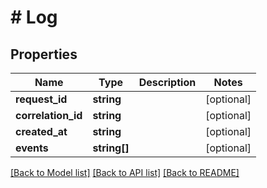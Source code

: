 # # Log

## Properties

Name | Type | Description | Notes
------------ | ------------- | ------------- | -------------
**request_id** | **string** |  | [optional]
**correlation_id** | **string** |  | [optional]
**created_at** | **string** |  | [optional]
**events** | **string[]** |  | [optional]

[[Back to Model list]](../../README.md#models) [[Back to API list]](../../README.md#endpoints) [[Back to README]](../../README.md)
